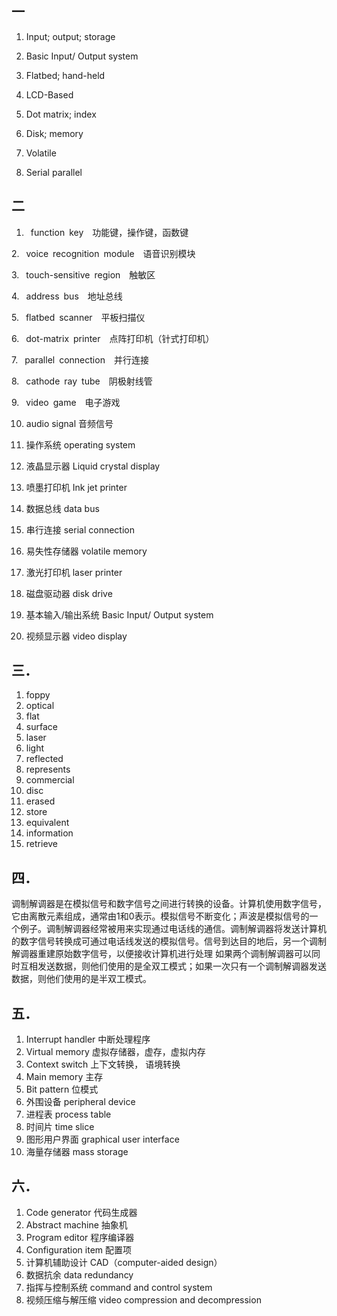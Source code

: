 ## 一

1.  Input; output; storage 

2.  Basic Input/ Output system 

3.  Flatbed; hand-held 

4.  LCD-Based       

5.  Dot matrix; index

6.  Disk; memory

7.  Volatile 

8.  Serial parallel



## 二

1.   function key  功能键，操作键，函数键 

2.  voice recognition module  语音识别模块

3.  touch-sensitive region  触敏区

4.  address bus  地址总线

5.  flatbed scanner  平板扫描仪

6.  dot-matrix printer  点阵打印机（针式打印机）

7.  parallel connection  并行连接

8.  cathode ray tube  阴极射线管

9.  video game  电子游戏

10.  audio signal 音频信号

11.  操作系统  operating system

12.  液晶显示器  Liquid crystal display

13.  喷墨打印机  Ink jet printer

14.  数据总线  data bus

15.  串行连接 serial connection

16.  易失性存储器 volatile memory

17.  激光打印机 laser printer

18.  磁盘驱动器  disk drive

19.  基本输入/输出系统  Basic  Input/ Output  system

20.  视频显示器 video display



## 三．

1.  foppy
2.  optical
3.  flat
4.  surface
5.  laser
6.  light
7.  reflected
8.  represents
9.  commercial
10.  disc
11.  erased
12.  store
13.  equivalent
14.  information
15.  retrieve



## 四．

调制解调器是在模拟信号和数字信号之间进行转换的设备。计算机使用数字信号，它由离散元素组成，通常由1和0表示。模拟信号不断变化；声波是模拟信号的一个例子。调制解调器经常被用来实现通过电话线的通信。调制解调器将发送计算机的数字信号转换成可通过电话线发送的模拟信号。信号到达目的地后，另一个调制解调器重建原始数字信号，以便接收计算机进行处理 如果两个调制解调器可以同时互相发送数据，则他们使用的是全双工模式；如果一次只有一个调制解调器发送数据，则他们使用的是半双工模式。



## 五．

1.  Interrupt handler  中断处理程序
2.  Virtual memory   虚拟存储器，虚存，虚拟内存
3.  Context switch  上下文转换，  语境转换
4.  Main memory 主存
5.  Bit  pattern  位模式
6.  外围设备 peripheral device
7.  进程表  process table
8.  时间片  time slice
9.  图形用户界面  graphical user interface
10.  海量存储器  mass storage



## 六．

1.   Code generator  代码生成器
2.  Abstract machine  抽象机
3.  Program editor 程序编译器
4.  Configuration item 配置项
5.  计算机辅助设计 CAD（computer-aided design）
6.  数据抗余  data redundancy
7.  指挥与控制系统  command and control system
8.  视频压缩与解压缩  video compression and decompression